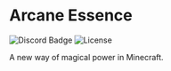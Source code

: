 # Arcane Essence
![Discord Badge](https://img.shields.io/discord/540638826599546911.svg?style=flat-square)
![License](https://img.shields.io/github/license/DavidBindloss/ArcaneEssence.svg?style=flat-square)

A new way of magical power in Minecraft.
